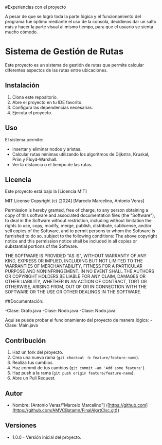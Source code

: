 #Experiencias con el proyecto

A pesar de que se logró toda la parte lógica y el funcionamiento del programa fue óptimo mediante el uso de la consola, decidimos dar 
un salto más y hacer la parte visual al mismo tiempo, para que el usuario se sienta mucho cómodo.


# Sistema de Gestión de Rutas

Este proyecto es un sistema de gestión de rutas que permite calcular diferentes aspectos de las rutas entre ubicaciones.

## Instalación

1. Clona este repositorio.
2. Abre el proyecto en tu IDE favorito.
3. Configura las dependencias necesarias.
4. Ejecuta el proyecto.

## Uso

El sistema permite:

- Insertar y eliminar nodos y aristas.
- Calcular rutas mínimas utilizando los algoritmos de Dijkstra, Kruskal, Prim y Floyd-Warshall.
- Ver la distancia o el tiempo de las rutas.

## Licencia

Este proyecto está bajo la [Licencia MIT]

MIT License  Copyright (c) [2024] [Marcelo Marcelino, Antonio Veras]  

Permission is hereby granted, free of charge, to any person obtaining a copy of this software and associated documentation files (the "Software"), to deal 
in the Software without restriction, including without limitation the rights to use, copy, modify, merge, publish, distribute, sublicense, and/or sell 
copies of the Software, and to permit persons to whom the Software is furnished to do so, subject to the following conditions:
 The above copyright notice and this permission notice shall be included in all copies or substantial portions of the Software.
 
THE SOFTWARE IS PROVIDED "AS IS", WITHOUT WARRANTY OF ANY KIND, EXPRESS OR IMPLIED, INCLUDING BUT NOT LIMITED TO 
THE WARRANTIES OF MERCHANTABILITY, FITNESS FOR A PARTICULAR PURPOSE AND NONINFRINGEMENT. IN NO EVENT SHALL THE AUTHORS OR COPYRIGHT 
HOLDERS BE LIABLE FOR ANY CLAIM, DAMAGES OR OTHER LIABILITY, WHETHER IN AN ACTION OF CONTRACT, TORT OR OTHERWISE, ARISING FROM, OUT OF OR 
IN CONNECTION WITH THE SOFTWARE OR THE USE OR OTHER DEALINGS IN THE SOFTWARE.

##Documentación:

-Clase: Grafo.java
-Clase: Nodo.java
-Clase: Nodo.java


Aquí se puede probar el funcionamiento del proyecto de manera lógica:
-Clase: Main.java



## Contribución

1. Haz un fork del proyecto.
2. Crea una nueva rama (`git checkout -b feature/feature-name`).
3. Realiza tus cambios.
4. Haz commit de tus cambios (`git commit -am 'Add some feature'`).
5. Haz push a la rama (`git push origin feature/feature-name`).
6. Abre un Pull Request.


## Autor

- Nombre: [Antonio Veras/"Marcelo Marcelino"]
([https://github.com](https://github.com/AMVCBatamn/FinalAlgrtClsc.git))

## Versiones

- 1.0.0 - Versión inicial del proyecto.
